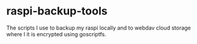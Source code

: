 # raspi-backup-tools
The scripts I use to backup my raspi locally and to webdav cloud storage where I it is encrypted using goscriptfs.

